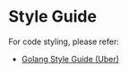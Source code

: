# Style Guide

For code styling, please refer:

- [Golang Style Guide (Uber)](https://github.com/uber-go/guide/blob/master/style.md)
